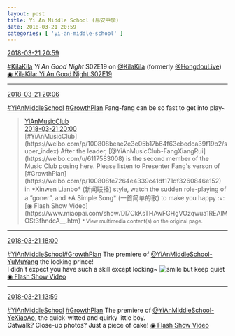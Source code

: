 ```yaml
---
layout: post
title: Yi An Middle School (易安中学)
date: 2018-03-21 20:59
categories: [ 'yi-an-middle-school' ]
---
```


<div class="weibo-info">
  <a href="https://weibo.com/6074218720/G8rgQrE28">2018-03-21 20:59</a>
</div>

[#KilaKila](https://weibo.com/p/100808444c397a1ebcbfce76c650c277055e10) *Yi An Good Night* S02E19 on [@KilaKila](https://weibo.com/u/5990184179) (formerly [@HongdouLive](https://weibo.com/u/5990184179)) [◉ KilaKila: Yi An Good Night S02E19](http://www.hongdoufm.com/room/1113809286410010637)

<!-- more -->

---

<div class="weibo-info">
  <a href="https://weibo.com/6074218720/G8qVrnWCr">2018-03-21 20:06</a>
</div>

[#YiAnMiddleSchool](https://weibo.com/p/100808e5c67e0668537d4caddefd946dcff208/super_index) [#GrowthPlan](https://weibo.com/p/100808fe7264e4339c41df171df3260846e152) Fang-fang can be so fast to get into play~

> <div class="weibo-post-name">
>   <a href="https://weibo.com/u/6094546964">YiAnMusicClub</a>
> </div>
> <div class="weibo-info">
>   <a href="https://weibo.com/6094546964/G8qSHadIN">2018-03-21 20:00</a>
> </div>
> [#YiAnMusicClub](https://weibo.com/p/100808beae2e3e05b17b64f63ebedca39f19b2/super_index) After the leader, [@YiAnMusicClub-FangXiangRui](https://weibo.com/u/6117583008) is the second member of the Music Club posing here. Please listen to Presenter Fang's verson of [#GrowthPlan](https://weibo.com/p/100808fe7264e4339c41df171df3260846e152) in *Xinwen Lianbo* (新闻联播) style, watch the sudden role-playing of a “goner”, and *A Simple Song* (一首简单的歌) to make you happy :v:️  
> [◉ Flash Show Video](https://www.miaopai.com/show/Dl7CkKsTHAwFGHgVOzqwua1REAlMOSt3fhndcA__.htm)  
> <small>* View multimedia content(s) on the original page.</small>

---

<div class="weibo-info">
  <a href="https://weibo.com/6074218720/G8q5Wgpuq">2018-03-21 18:00</a>
</div>

[#YiAnMiddleSchool](https://weibo.com/p/100808e5c67e0668537d4caddefd946dcff208/super_index)[#GrowthPlan](https://weibo.com/p/100808fe7264e4339c41df171df3260846e152) The premiere of [@YiAnMiddleSchool-YuMuYang](https://weibo.com/u/6505651747) the locking prince!  
I didn't expect you have such a skill except locking~ ![smile but keep quiet](https://img.t.sinajs.cn/t4/appstyle/expression/ext/normal/3a/moren_xiaoerbuyu_org.png) [◉ Flash Show Video](https://www.miaopai.com/show/d2x3MLhI9S~XZ4iGt4PFb1GlzPFdsOwJiN~uPw__.htm)

<!-- more -->

---

<div class="weibo-info">
  <a href="https://weibo.com/6074218720/G8owgc5wA">2018-03-21 13:59</a>
</div>

[#YiAnMiddleSchool](https://weibo.com/p/100808e5c67e0668537d4caddefd946dcff208/super_index) [#GrowthPlan](https://weibo.com/p/100808fe7264e4339c41df171df3260846e152) The premiere of [@YiAnMiddleSchool-YeXiaoAo](https://weibo.com/u/6340485168), the quick-witted and quirky little boy.  
Catwalk? Close-up photos? Just a piece of cake! [◉ Flash Show Video](https://www.miaopai.com/show/5lMr9LkTVtTCVzDBhammk5Uy6tU2aUdA400tqw__.htm)
